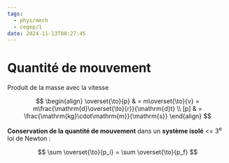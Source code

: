 ```yaml
---
tags:
  - phys/mech
  - cegep/1
date: 2024-11-13T08:27:45
---
```


# Quantité de mouvement

Produit de la masse avec la vitesse

$$
\begin{align}
\overset{\to}{p} & = m\overset{\to}{v} = m\frac{\mathrm{d}\overset{\to}{r}}{\mathrm{d}t} \\
[p] & = \frac{\mathrm{kg}\cdot\mathrm{m}}{\mathrm{s}}
\end{align}
$$

**Conservation de la quantité de mouvement** dans un **système isolé** <= 3<sup>e</sup> loi de Newton :

$$
\sum \overset{\to}{p_i} = \sum \overset{\to}{p_f}
$$
